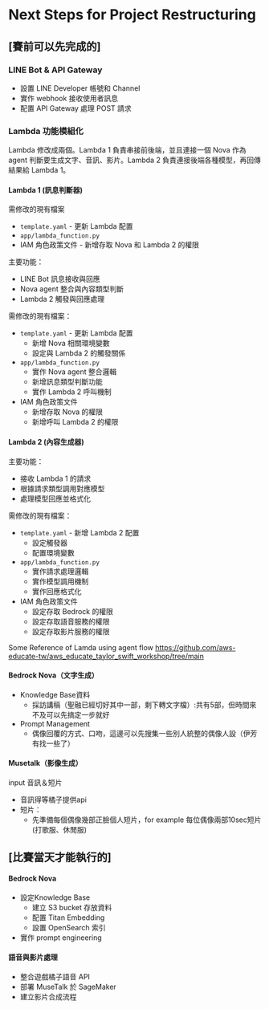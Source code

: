 # Next Steps for Project Restructuring

## [賽前可以先完成的]

### LINE Bot & API Gateway
- 設置 LINE Developer 帳號和 Channel
- 實作 webhook 接收使用者訊息
- 配置 API Gateway 處理 POST 請求

### Lambda 功能模組化

Lambda 修改成兩個。Lambda 1 負責串接前後端，並且連接一個 Nova 作為 agent 判斷要生成文字、音訊、影片。Lambda 2 負責連接後端各種模型，再回傳結果給 Lambda 1。

#### Lambda 1 (訊息判斷器)
需修改的現有檔案
- `template.yaml` - 更新 Lambda 配置
- `app/lambda_function.py`
- IAM 角色政策文件 - 新增存取 Nova 和 Lambda 2 的權限

主要功能：
- LINE Bot 訊息接收與回應
- Nova agent 整合與內容類型判斷
- Lambda 2 觸發與回應處理

需修改的現有檔案：
- `template.yaml` - 更新 Lambda 配置
  - 新增 Nova 相關環境變數
  - 設定與 Lambda 2 的觸發關係
- `app/lambda_function.py`
  - 實作 Nova agent 整合邏輯
  - 新增訊息類型判斷功能
  - 實作 Lambda 2 呼叫機制
- IAM 角色政策文件
  - 新增存取 Nova 的權限
  - 新增呼叫 Lambda 2 的權限


#### Lambda 2 (內容生成器)
主要功能：
- 接收 Lambda 1 的請求
- 根據請求類型調用對應模型
- 處理模型回應並格式化

需修改的現有檔案：
- `template.yaml` - 新增 Lambda 2 配置
  - 設定觸發器
  - 配置環境變數
- `app/lambda_function.py`
  - 實作請求處理邏輯
  - 實作模型調用機制
  - 實作回應格式化
- IAM 角色政策文件
  - 設定存取 Bedrock 的權限
  - 設定存取語音服務的權限
  - 設定存取影片服務的權限

Some Reference of Lamda using agent flow
https://github.com/aws-educate-tw/aws_educate_taylor_swift_workshop/tree/main


#### Bedrock Nova（文字生成）
- Knowledge Base資料
  - 採訪講稿（聖融已經切好其中一部，剩下轉文字檔）:共有5部，但時間來不及可以先搞定一步就好 
- Prompt Management
  - 偶像回覆的方式、口吻，這邊可以先搜集一些別人統整的偶像人設（伊芳有找一些了）

#### Musetalk（影像生成）
input 音訊＆短片
- 音訊得等橘子提供api
- 短片：
  - 先準備每個偶像幾部正臉個人短片，for example 每位偶像兩部10sec短片(打歌服、休閒服)



## [比賽當天才能執行的]
#### Bedrock Nova
- 設定Knowledge Base
  - 建立 S3 bucket 存放資料
  - 配置 Titan Embedding
  - 設置 OpenSearch 索引
- 實作 prompt engineering

#### 語音與影片處理
- 整合遊戲橘子語音 API
- 部署 MuseTalk 於 SageMaker
- 建立影片合成流程